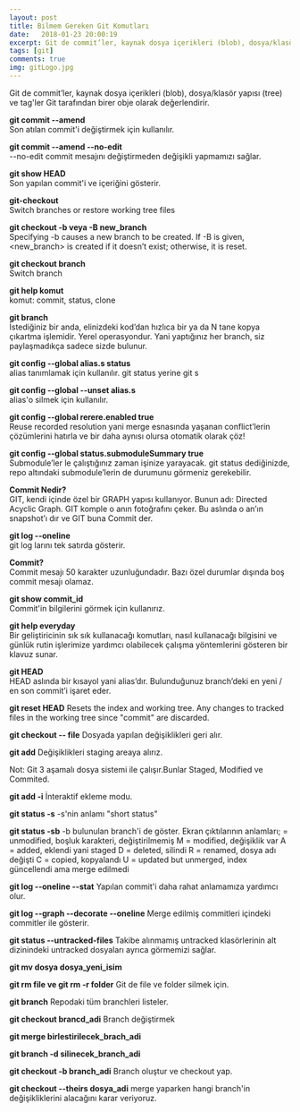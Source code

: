 ```yaml
---
layout: post
title: Bilmem Gereken Git Komutları
date:   2018-01-23 20:00:19
excerpt: Git de commit’ler, kaynak dosya içerikleri (blob), dosya/klasör
tags: [git]
comments: true
img: gitLogo.jpg
---
```


Git de commit’ler, kaynak dosya içerikleri (blob), dosya/klasör yapısı (tree) ve tag'ler Git tarafından birer obje olarak değerlendirir.

**git commit --amend**<br />
Son atılan commit'i değiştirmek için kullanılır.

**git commit --amend --no-edit**<br />
--no-edit commit mesajını değiştirmeden değişikli yapmamızı sağlar.

**git show HEAD**<br />
Son yapılan commit'i ve içeriğini gösterir.

**git-checkout**<br />
Switch branches or restore working tree files

**git checkout -b veya -B new_branch** <br />
Specifying -b causes a new branch to be created. If -B is given, <new_branch> is created if it doesn’t exist; otherwise, it is reset.

**git checkout branch**<br />
Switch branch

**git help komut**<br />
komut: commit, status, clone

**git branch**<br />
İstediğiniz bir anda, elinizdeki kod’dan hızlıca bir ya da N tane kopya çıkartma işlemidir. Yerel operasyondur. Yani yaptığınız her branch, siz paylaşmadıkça sadece sizde bulunur.

**git config --global alias.s status**<br />
alias tanımlamak için kullanılır. git status yerine git s

**git config --global --unset alias.s**<br />
alias'o silmek için kullanılır.

**git config --global rerere.enabled true**<br />
Reuse recorded resolution yani merge esnasında yaşanan conflict’lerin çözümlerini hatırla ve bir daha aynısı olursa otomatik olarak çöz!

**git config --global status.submoduleSummary true**<br />
Submodule’ler le çalıştığınız zaman işinize yarayacak. git status dediğinizde, repo altındaki submodule’lerin de durumunu görmeniz gerekebilir.

**Commit Nedir?**<br />
GIT, kendi içinde özel bir GRAPH yapısı kullanıyor. Bunun adı: Directed Acyclic Graph. GIT komple o anın fotoğrafını çeker. Bu aslında o an’ın snapshot’ı dır ve GIT buna Commit der.

**git log --oneline**<br />
git log larını tek satırda gösterir.

**Commit?**<br />
Commit mesajı 50 karakter uzunluğundadır. Bazı özel durumlar dışında boş commit mesajı olamaz.

**git show commit_id**<br />
Commit'in bilgilerini görmek için kullanırız.

**git help everyday**<br />
Bir geliştiricinin sık sık kullanacağı komutları, nasıl kullanacağı bilgisini ve günlük rutin işlerimize yardımcı olabilecek çalışma yöntemlerini gösteren bir klavuz sunar.

**git HEAD**<br />
HEAD aslında bir kısayol yani alias’dır. Bulunduğunuz branch’deki en yeni / en son commit’i işaret eder.

**git reset HEAD**
Resets the index and working tree. Any changes to tracked files in the working tree since "commit" are discarded.

**git checkout -- file**
Dosyada yapılan değişiklikleri geri alır.

**git add**
Değişiklikleri staging areaya alırız.

Not: Git 3 aşamalı dosya sistemi ile çalışır.Bunlar Staged, Modified ve Commited.

**git add -i**
İnteraktif ekleme modu.

**git status -s**
-s'nin anlamı "short status"

**git status -sb**
-b bulunulan branch'i de göster.
Ekran çıktılarının anlamları;
  = unmodified, boşluk karakteri, değiştirilmemiş
M = modified, değişiklik var
A = added, eklendi yani staged
D = deleted, silindi
R = renamed, dosya adı değişti
C = copied, kopyalandı
U = updated but unmerged, index güncellendi ama merge edilmedi

**git log --oneline --stat**
Yapılan commit'i daha rahat anlamamıza yardımcı olur.

**git log --graph --decorate --oneline**
Merge edilmiş commitleri içindeki commitler ile gösterir.

**git status --untracked-files**
Takibe alınmamış untracked klasörlerinin alt dizinindeki untracked dosyaları ayrıca görmemizi sağlar.

**git mv dosya dosya_yeni_isim**

**git rm file ve git rm -r folder**
Git de file ve folder silmek için.

**git branch**
Repodaki tüm branchleri listeler.

**git checkout brancd_adi**
Branch değiştirmek

**git merge birlestirilecek_brach_adi**

**git branch -d silinecek_branch_adi**

**git checkout -b branch_adi**
Branch oluştur ve checkout yap.

**git checkout --theirs dosya_adi**
merge yaparken hangi branch'in değişikliklerini alacağını karar veriyoruz.
